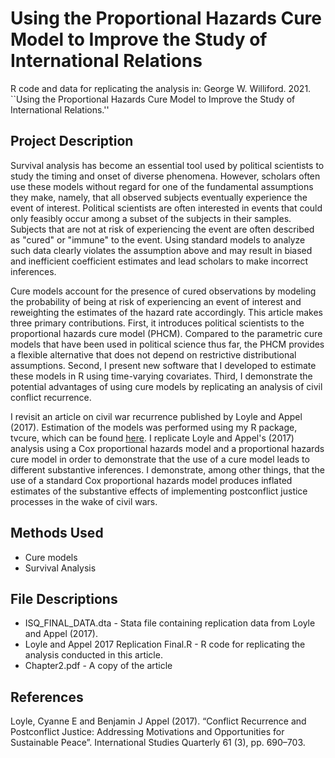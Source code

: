 # Using the Proportional Hazards Cure Model to Improve the Study of International Relations
R code and data for replicating the analysis in: George W. Williford. 2021. ``Using the Proportional Hazards Cure Model to Improve the Study of International Relations.'' 

## Project Description

Survival analysis has become an essential tool used by political scientists to study the timing and onset of diverse phenomena. However, scholars often use these models without regard for one of the fundamental assumptions they make, namely, that all observed subjects eventually experience the event of interest. Political scientists are often interested in events that could only feasibly occur among a subset of the subjects in their samples. Subjects that are not at risk of experiencing the event are often described as "cured" or "immune" to the event. Using standard models to analyze such data clearly violates the assumption above and may result in biased and inefficient coefficient estimates and lead scholars to make incorrect inferences. 

Cure models account for the presence of cured observations by modeling the probability of being at risk of experiencing an event of interest and reweighting the estimates of the hazard rate accordingly. This article makes three primary contributions. First, it introduces political scientists to the proportional hazards cure model (PHCM). Compared to the parametric cure models that have been used in political science thus far, the PHCM provides a flexible alternative that does not depend on restrictive distributional assumptions. Second, I present new software that I developed to estimate these models in R using time-varying covariates. Third, I demonstrate the potential advantages of using cure models by replicating an analysis of civil conflict recurrence.

I revisit an article on civil war recurrence published by Loyle and Appel (2017). Estimation of the models was performed using my R package, tvcure, which can be found [here](github.com/gwilliford/tvcure). I replicate Loyle and Appel's (2017) analysis using a Cox proportional hazards model and a proportional hazards cure model in order to demonstrate that the use of a cure model leads to different substantive inferences. I demonstrate, among other things, that the use of a standard Cox proportional hazards model produces inflated estimates of the substantive effects of implementing postconflict justice processes in the wake of civil wars.

## Methods Used

- Cure models
- Survival Analysis

## File Descriptions

- ISQ_FINAL_DATA.dta - Stata file containing replication data from Loyle and Appel (2017).
- Loyle and Appel 2017 Replication Final.R - R code for replicating the analysis conducted in this article.
- Chapter2.pdf - A copy of the article

## References

Loyle, Cyanne E and Benjamin J Appel (2017). “Conflict Recurrence and Postconflict Justice: Addressing Motivations and Opportunities for Sustainable Peace”. International Studies Quarterly 61 (3), pp. 690–703.  

